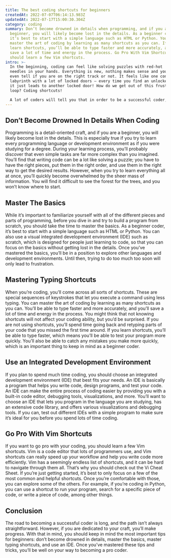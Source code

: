 ```yaml
---
title: The best coding shortcuts for beginners
createdAt: 2022-07-07T06:14:13.983Z
updatedAt: 2022-07-17T15:00:30.304Z
category: coding
summary: Don’t become drowned in details when programming, and if you are a
  beginner, you will likely become lost in the details. As a beginner coder,
  it’s best to start with a simple language such as HTML or Python. You can
  master the art of coding by learning as many shortcuts as you can. If you
  learn shortcuts, you’ll be able to type faster and more accurately, and you'll
  save a lot of time and energy in the process. Go Pro With Vim Shortcuts, you
  should learn a few Vim shortcuts.
intro: >-
  In the beginning, coding can feel like solving puzzles with red-hot
  needles in your hands. Everything is new, nothing makes sense and you can’t
  even tell if you are on the right track or not. It feels like one confusing
  labyrinth with a lot of locked doors – every time you find an unlocked door,
  it just leads to another locked door! How do we get out of this frustrating
  loop? Coding shortcuts!

  A lot of coders will tell you that in order to be a successful coder, you need to know everything about coding and all its ins and outs. However, there is a reason why even experienced programmers take note of coding shortcuts. These little tricks make life easier for anyone who is just getting started with coding and doesn’t have time to invest in learning every last bit of it before they can start creating useful programs.
---
```


## Don’t Become Drowned In Details When Coding

Programming is a detail-oriented craft, and if you are a beginner, you will likely become lost in the details. This is especially true if you try to learn every programming language or development environment as if you were studying for a degree.
During your learning process, you’ll probably discover that even simple tasks are far more complex than you imagined. You’ll find that writing code can be a lot like solving a puzzle; you have to have the right pieces, put them in the right order, and use them in the right way to get the desired results.
However, when you try to learn everything all at once, you’ll quickly become overwhelmed by the sheer mass of information. You will find it difficult to see the forest for the trees, and you won’t know where to start.

## Master The Basics

While it’s important to familiarize yourself with all of the different pieces and parts of programming, before you dive in and try to build a program from scratch, you should take the time to master the basics.
As a beginner coder, it’s best to start with a simple language such as HTML or Python. You can also use a visual integrated development environment (IDE) such as scratch, which is designed for people just learning to code, so that you can focus on the basics without getting lost in the details.
Once you’ve mastered the basics, you’ll be in a position to explore other languages and development environments. Until then, trying to do too much too soon will only lead to frustration.

## Mastering Typing Shortcuts

When you’re coding, you’ll come across all sorts of shortcuts. These are special sequences of keystrokes that let you execute a command using less typing. You can master the art of coding by learning as many shortcuts as you can. You’ll be able to type faster and more accurately, and you’ll save a lot of time and energy in the process.
You might think that not knowing shortcuts will not affect your coding ability, but you’d be surprised. If you are not using shortcuts, you’ll spend time going back and retyping parts of your code that you missed the first time around. If you learn shortcuts, you’ll be able to type faster, which means you’ll be able to test your program more quickly. You’ll also be able to catch any mistakes you make more quickly, which is an important thing to keep in mind as a beginner coder.

## Use an Integrated Development Environment

If you plan to spend much time coding, you should choose an integrated development environment (IDE) that best fits your needs. An IDE is basically a program that helps you write code, design programs, and test your code.
An IDE can make the entire process of coding easier by providing you with a built-in code editor, debugging tools, visualizations, and more.
You’ll want to choose an IDE that lets you program in the language you are studying, has an extensive code library, and offers various visualizations and debugging tools.
If you can, test out different IDEs with a simple program to make sure it’s ideal for you before you spend lots of time coding.

## Go Pro With Vim Shortcuts

If you want to go pro with your coding, you should learn a few Vim shortcuts. Vim is a code editor that lots of programmers use, and Vim shortcuts can really speed up your workflow and help you write code more efficiently.
Vim has a seemingly endless list of shortcuts, and it can be hard to navigate through them all. That’s why you should check out the Vi Cheat Sheet.
If you’re just getting started, it’s best to only focus on a few of the most common and helpful shortcuts. Once you’re comfortable with those, you can explore some of the others.
For example, if you’re coding in Python, you can use a shortcut to run your program, search for a specific piece of code, or write a piece of code, among other things.

## Conclusion

The road to becoming a successful coder is long, and the path isn’t always straightforward. However, if you are dedicated to your craft, you’ll make progress. With that in mind, you should keep in mind the most important tips for beginners: don’t become drowned in details, master the basics, master typing shortcuts, and use an IDE.
Once you’ve mastered these tips and tricks, you’ll be well on your way to becoming a pro coder.
